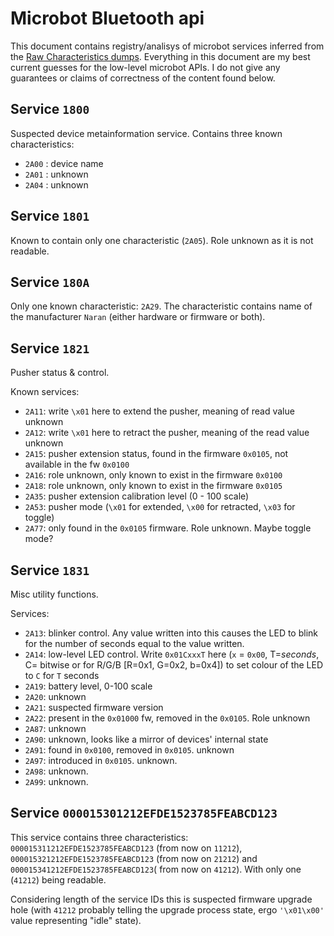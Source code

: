 # Microbot Bluetooth api

This document contains registry/analisys of microbot services inferred from the [Raw Characteristics dumps](./raw_microbot_characteristics.md).
Everything in this document are my best current guesses for the low-level microbot APIs. I do not give any guarantees or claims of correctness of the content found below.

## Service `1800`

Suspected device metainformation service. Contains three known characteristics:
 *  `2A00` : device name
 *  `2A01` : unknown
 *  `2A04` : unknown

## Service `1801`

Known to contain only one characteristic (`2A05`). Role unknown as it is not readable.

## Service `180A`

Only one known characteristic: `2A29`. The characteristic contains name of the manufacturer `Naran` (either hardware or firmware or both).

## Service `1821`

Pusher status & control.

Known services:
 *  `2A11`: write `\x01` here to extend the pusher, meaning of read value unknown
 *  `2A12`: write `\x01` here to retract the pusher, meaning of the read value unknown
 *  `2A15`: pusher extension status, found in the firmware `0x0105`, not available in the fw `0x0100`
 *  `2A16`: role unknown, only known to exist in the firmware `0x0100`
 *  `2A18`: role unknown, only known to exist in the firmware `0x0105`
 *  `2A35`: pusher extension calibration level (0 - 100 scale)
 *  `2A53`: pusher mode (`\x01` for extended, `\x00` for retracted, `\x03` for toggle)
 *  `2A77`: only found in the `0x0105` firmware. Role unknown. Maybe toggle mode?

## Service `1831`

Misc utility functions.

Services:
 *  `2A13`: blinker control. Any value written into this causes the LED to blink for the number of seconds equal to the value written.
 *  `2A14`: low-level LED control. Write `0x01CxxxT` here (`x` = `0x00`, T=_seconds_, C= bitwise or for R/G/B [R=0x1, G=0x2, b=0x4]) to set colour of the LED to `C` for `T` seconds
 *  `2A19`: battery level, 0-100 scale
 *  `2A20`: unknown
 *  `2A21`: suspected firmware version
 *  `2A22`: present in the `0x01000` fw, removed in the `0x0105`. Role unknown
 *  `2A87`: unknown
 *  `2A90`: unknown, looks like a mirror of devices' internal state
 *  `2A91`: found in `0x0100`, removed in `0x0105`. unknown
 *  `2A97`: introduced in `0x0105`. unknown.
 *  `2A98`: unknown.
 *  `2A99`: unknown.


## Service `000015301212EFDE1523785FEABCD123`

This service contains three characteristics: `000015311212EFDE1523785FEABCD123` (from now on `11212`), `000015321212EFDE1523785FEABCD123` (from now on `21212`) and `000015341212EFDE1523785FEABCD123`( from now on `41212`). With only one (`41212`) being readable. 

Considering length of the service IDs this is suspected firmware upgrade hole (with `41212` probably telling the upgrade process state, ergo `'\x01\x00'` value representing "idle" state).